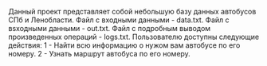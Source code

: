 Данный проект представляет собой небольшую базу данных автобусов СПб и Ленобласти.
Файл с входными данными - data.txt.
Файл с вsходными данными - out.txt.
Файл с подробным выводом произведенных операций - logs.txt.
Пользователю доступны следующие действия:
1 - Найти всю информацию о нужом вам автобусе по его номеру.
2 - Узнать маршрут автобуса по его номеру.
